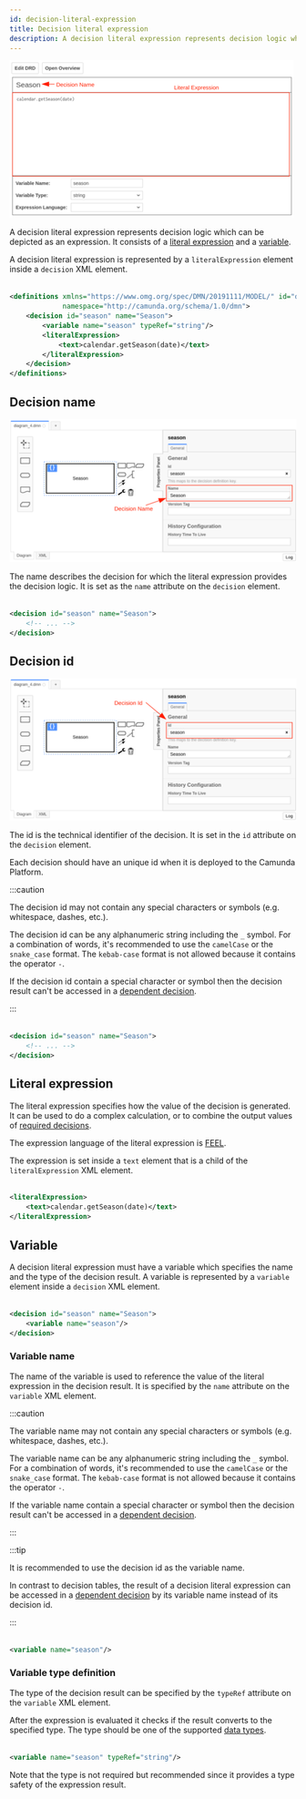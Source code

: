 ```yaml
---
id: decision-literal-expression
title: Decision literal expression
description: A decision literal expression represents decision logic which can be depicted as an expression in DMN.
---
```


![Decision literal expression](assets/decision-literal-expression/decision-literal-expression.png)

A decision literal expression represents decision logic which can be depicted as an expression. It consists of
a [literal expression](#literal-expression) and a [variable](#variable).

A decision literal expression is represented by a `literalExpression` element inside a `decision` XML element.

```xml

<definitions xmlns="https://www.omg.org/spec/DMN/20191111/MODEL/" id="definitions" name="definitions"
             namespace="http://camunda.org/schema/1.0/dmn">
    <decision id="season" name="Season">
        <variable name="season" typeRef="string"/>
        <literalExpression>
            <text>calendar.getSeason(date)</text>
        </literalExpression>
    </decision>
</definitions>
```

## Decision name

![Decision Name](assets/decision-literal-expression/decision-name.png)

The name describes the decision for which the literal expression provides the decision logic. It is set as the `name`
attribute on the `decision` element.

```xml

<decision id="season" name="Season">
    <!-- ... -->
</decision>
```

## Decision id

![Decision Id](assets/decision-literal-expression/decision-id.png)

The id is the technical identifier of the decision. It is set in the `id`
attribute on the `decision` element.

Each decision should have an unique id when it is deployed to the Camunda Platform.

:::caution

The decision id may not contain any special characters or symbols (e.g. whitespace, dashes, etc.).

The decision id can be any alphanumeric string including the `_` symbol. For a combination of words, it's recommended to
use the `camelCase` or the `snake_case` format. The `kebab-case` format is not allowed because it contains the
operator `-`.

If the decision id contain a special character or symbol then the decision result can't be accessed in
a [dependent decision](decision-requirements-graph.md#required-decisions).

:::

```xml

<decision id="season" name="Season">
    <!-- ... -->
</decision>
```

## Literal expression

The literal expression specifies how the value of the decision is generated. It can be used to do a complex calculation,
or to combine the output values of [required decisions](decision-requirements-graph.md#required-decisions).

The expression language of the literal expression
is [FEEL](/bpmn-dmn/feel/language-guide/feel-expressions-introduction.md).

The expression is set inside a `text` element that is a child of the `literalExpression` XML element.

```xml

<literalExpression>
    <text>calendar.getSeason(date)</text>
</literalExpression>
```

## Variable

A decision literal expression must have a variable which specifies the name and the type of the decision result. A
variable is represented by a `variable` element inside a `decision` XML element.

```xml

<decision id="season" name="Season">
    <variable name="season"/>
</decision>
```

### Variable name

The name of the variable is used to reference the value of the literal expression in the decision result. It is
specified by the `name` attribute on the `variable` XML element.

:::caution

The variable name may not contain any special characters or symbols (e.g. whitespace, dashes, etc.).

The variable name can be any alphanumeric string including the `_` symbol. For a combination of words, it's recommended
to use the `camelCase` or the `snake_case` format. The `kebab-case` format is not allowed because it contains the
operator `-`.

If the variable name contain a special character or symbol then the decision result can't be accessed in
a [dependent decision](decision-requirements-graph.md#required-decisions).

:::

:::tip

It is recommended to use the decision id as the variable name.

In contrast to decision tables, the result of a decision literal expression can be accessed in
a [dependent decision](decision-requirements-graph.md#required-decisions) by its variable name instead of its decision
id.

:::

```xml

<variable name="season"/>
```

### Variable type definition

The type of the decision result can be specified by the `typeRef` attribute on the
`variable` XML element.

After the expression is evaluated it checks if the result converts to the specified type. The type should be one of the
supported [data types](dmn-data-types.md).

```xml

<variable name="season" typeRef="string"/>
```

Note that the type is not required but recommended since it provides a type safety of the expression result.
